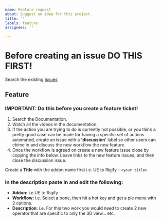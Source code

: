 ```yaml
---
name: Feature request
about: Suggest an idea for this project.
title: ''
labels: feature
assignees: ''

---
```


# Before creating an issue DO THIS FIRST!
Search the existing [issues](https://github.com/poly-hammer/BlenderTools/issues?q=)

## Feature
### IMPORTANT: Do this before you create a feature ticket!
  1. Search the Documentation.
  1. Watch all the videos in the documentation.
  1. If the action you are trying to do is currently not possible, or you think a pretty good case can be made for having a specific set of actions automated, create an issue with a **'discussion'** label so other users can chime in and discuss the new workflow the new feature. 
  1. Once the workflow is agreed on create a new feature issue close by copying the info below. Leave links to the new feature issues, and then close the discussion issue.

Create a **Title** with the addon name first i.e. UE to Rigify - ```<your title>```

### In the description paste in and edit the following:
* **Addon:** i.e UE to Rigify
* **Workflow:** i.e. Select a bone, then hit a hot key and get a pie menu with 2 options.
* **Description:** i.e. For this two work you would need to create 2 new operator that are specific to only the 3D view... etc.
